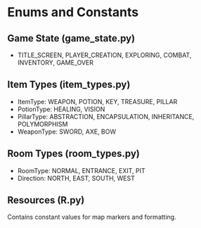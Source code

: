 # Enums and Constants

## Game State (game_state.py)

- TITLE_SCREEN, PLAYER_CREATION, EXPLORING, COMBAT, INVENTORY, GAME_OVER

## Item Types (item_types.py)

- ItemType: WEAPON, POTION, KEY, TREASURE, PILLAR
- PotionType: HEALING, VISION
- PillarType: ABSTRACTION, ENCAPSULATION, INHERITANCE, POLYMORPHISM
- WeaponType: SWORD, AXE, BOW

## Room Types (room_types.py)

- RoomType: NORMAL, ENTRANCE, EXIT, PIT
- Direction: NORTH, EAST, SOUTH, WEST

## Resources (R.py)

Contains constant values for map markers and formatting.
